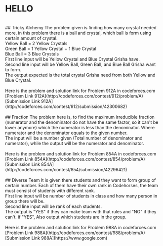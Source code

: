 # HELLO
<br>
## Tricky Alchemy
The problem given is finding how many crystal needed more, in this problem there is a ball and crystal, which ball is form using certain amount of crystal. <br>
Yellow Ball = 2 Yellow Crystals <br>
Green Ball = 1 Yellow Crystal + 1 Blue Crystal <br>
Blue Ball = 3 Blue Crystals <br>
First line input will be Yellow Crystal and Blue Crystal Grisha have. <br>
Second line input will be Yellow Ball, Green Ball, and Blue Ball Grisha want to form. <br>
The output expected is the total crystal Grisha need from both Yellow and Blue Crystal. <br>
<br>
Here is the problem and solution link for Problem 912A in codeforces.com <br>
[Problem Link 912A](http://codeforces.com/contest/912/problem/A) <br>
[Submission Link 912A](http://codeforces.com/contest/912/submission/42300682) <br>
<br>
## Fraction
The problem here is, to find the maximum irreducible fraction (numerator and the denominator do not have the same factor, so it can't be lower anymore) which the numerator is less than the denominator. Where numerator and the denominator equals to the given number. <br>
The input will be a number given (Total number of denominator and numerator), while the output will be the numerator and denominator. <br>
<br>
Here is the problem and solution link for Problem 854A in codeforces.com <br>
[Problem Link 854A](http://codeforces.com/contest/854/problem/A) <br>
[Submission Link 854A](http://codeforces.com/contest/854/submission/42296421) <br>
<br>
## Diverse Team
It is given there students and they want to form group of certain number. Each of them have their own rank in Codehorses, the team must consist of students with different rank.<br>
First line input will be number of students in class and how many person in group there will be.<br>
Second line input will be rank of each students.<br>
The output is "YES" if they can make team with that rules and "NO" if they can't. if "YES", Also output which students are in the group. <br>
<br>
Here is the problem and solution link for Problem 988A in codeforces.com <br>
[Problem Link 988A](http://codeforces.com/contest/988/problem/A) <br>
[Submission Link 988A](https://www.google.com) <br>
